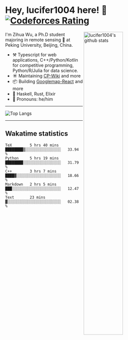 # Hey, lucifer1004 here! :wave: [![Codeforces Rating](https://cfrating.ihcr.top/?user=lucifer1004&style=flat-square)](https://codeforces.com/profile/lucifer1004)

<img width="50%" align="right" alt="lucifer1004's github stats" src="https://github-readme-stats.vercel.app/api?username=lucifer1004&show_icons=true">

I'm Zihua Wu, a Ph.D student majoring in remote sensing :satellite: at Peking University, Beijing, China.

- :hammer_and_pick: Typescript for web applications, C++/Python/Kotlin for competitive programming, Python/R/Julia for data science.
- :sunny: Maintaining [CP-Wiki](https://cp-wiki.vercel.app) and more 
- :package: Building [Googlemap-React](https://github.com/googlemap-react/googlemap-react) and more
- :seedling: Haskell, Rust, Elixir
- :man: Pronouns: he/him

---

![Top Langs](https://github-readme-stats.vercel.app/api/top-langs/?username=lucifer1004&layout=compact)

---

## Wakatime statistics

<!--START_SECTION:waka-->
```text
TeX        5 hrs 40 mins   ████████▒░░░░░░░░░░░░░░░░   33.94 % 
Python     5 hrs 19 mins   ████████░░░░░░░░░░░░░░░░░   31.79 % 
C++        3 hrs 7 mins    ████▓░░░░░░░░░░░░░░░░░░░░   18.66 % 
Markdown   2 hrs 5 mins    ███░░░░░░░░░░░░░░░░░░░░░░   12.47 % 
Text       23 mins         ▓░░░░░░░░░░░░░░░░░░░░░░░░   02.38 % 
```
<!--END_SECTION:waka-->
